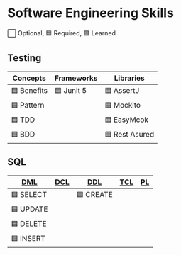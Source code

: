 # Software Engineering Skills

⬜ Optional, 🟦 Required, 🟩 Learned



## Testing

| Concepts             | Frameworks            | Libraries             |      
|----------------------|-----------------------|-----------------------|
| 🟦 Benefits          | 🟦 Junit 5             | 🟦 AssertJ            |
| 🟦 Pattern           |                        | 🟦 Mockito            |
| 🟦 TDD               |                        | 🟦 EasyMcok           |
| 🟦 BDD               |                        | 🟦 Rest Asured         |

## SQL

| [DML]                | [DCL]                 | [DDL]                 | [TCL]               | [PL]       |
|----------------------|-----------------------|-----------------------|---------------------|------------|
| 🟦 SELECT            |                       | 🟦 CREATE              |                     |            |
| 🟦 UPDATE            |                       |                        |                     |            |
| 🟦 DELETE            |                       |                        |                     |            |
| 🟦 INSERT            |                       |                        |                     |            |

[DML]: ## "Data manipulation language"
[DCL]: ## "Data control language"
[DDL]: ## "Data definition language"
[TCL]: ## "Transaction Control Language"
[PL]: ## "Procedural language"
